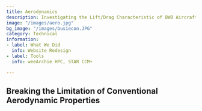```yaml
---
title: Aerodynamics
description: Investigating the Lift/Drag Characteristic of BWB Aircraft
image: "/images/aero.jpg"
bg_image: "/images/busiecon.JPG"
category: Technical
information:
- label: What We Did
  info: Website Redesign
- label: Tools
  info: weeArchie HPC, STAR CCM+

---
```

## Breaking the Limitation of Conventional Aerodynamic Properties
